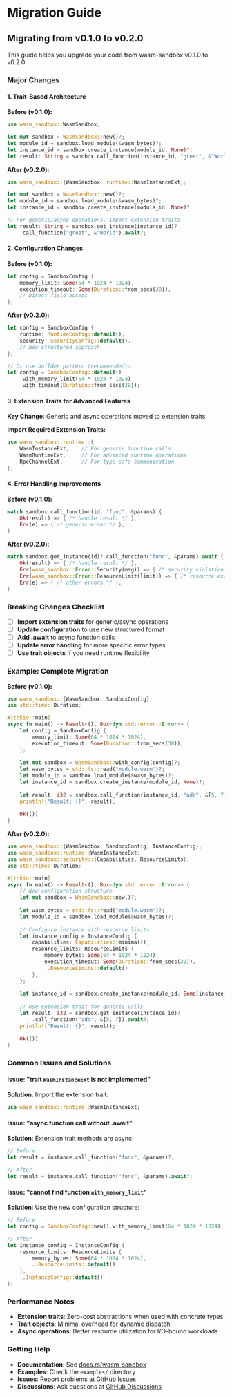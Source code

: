 # Migration Guide

## Migrating from v0.1.0 to v0.2.0

This guide helps you upgrade your code from wasm-sandbox v0.1.0 to v0.2.0.

### Major Changes

#### 1. Trait-Based Architecture

**Before (v0.1.0):**
```rust
use wasm_sandbox::WasmSandbox;

let mut sandbox = WasmSandbox::new()?;
let module_id = sandbox.load_module(&wasm_bytes)?;
let instance_id = sandbox.create_instance(module_id, None)?;
let result: String = sandbox.call_function(instance_id, "greet", &"World").await?;
```

**After (v0.2.0):**
```rust
use wasm_sandbox::{WasmSandbox, runtime::WasmInstanceExt};

let mut sandbox = WasmSandbox::new()?;
let module_id = sandbox.load_module(&wasm_bytes)?;
let instance_id = sandbox.create_instance(module_id, None)?;

// For generic/async operations, import extension traits
let result: String = sandbox.get_instance(instance_id)?
    .call_function("greet", &"World").await?;
```

#### 2. Configuration Changes

**Before (v0.1.0):**
```rust
let config = SandboxConfig {
    memory_limit: Some(64 * 1024 * 1024),
    execution_timeout: Some(Duration::from_secs(30)),
    // Direct field access
};
```

**After (v0.2.0):**
```rust
let config = SandboxConfig {
    runtime: RuntimeConfig::default(),
    security: SecurityConfig::default(),
    // New structured approach
};

// Or use builder pattern (recommended):
let config = SandboxConfig::default()
    .with_memory_limit(64 * 1024 * 1024)
    .with_timeout(Duration::from_secs(30));
```

#### 3. Extension Traits for Advanced Features

**Key Change**: Generic and async operations moved to extension traits.

**Import Required Extension Traits:**
```rust
use wasm_sandbox::runtime::{
    WasmInstanceExt,    // For generic function calls
    WasmRuntimeExt,     // For advanced runtime operations  
    RpcChannelExt,      // For type-safe communication
};
```

#### 4. Error Handling Improvements

**Before (v0.1.0):**
```rust
match sandbox.call_function(id, "func", &params) {
    Ok(result) => { /* handle result */ },
    Err(e) => { /* generic error */ },
}
```

**After (v0.2.0):**
```rust
match sandbox.get_instance(id)?.call_function("func", &params).await {
    Ok(result) => { /* handle result */ },
    Err(wasm_sandbox::Error::Security(msg)) => { /* security violation */ },
    Err(wasm_sandbox::Error::ResourceLimit(limit)) => { /* resource exceeded */ },
    Err(e) => { /* other errors */ },
}
```

### Breaking Changes Checklist

- [ ] **Import extension traits** for generic/async operations
- [ ] **Update configuration** to use new structured format
- [ ] **Add .await** to async function calls
- [ ] **Update error handling** for more specific error types
- [ ] **Use trait objects** if you need runtime flexibility

### Example: Complete Migration

**Before (v0.1.0):**
```rust
use wasm_sandbox::{WasmSandbox, SandboxConfig};
use std::time::Duration;

#[tokio::main]
async fn main() -> Result<(), Box<dyn std::error::Error>> {
    let config = SandboxConfig {
        memory_limit: Some(64 * 1024 * 1024),
        execution_timeout: Some(Duration::from_secs(30)),
    };
    
    let mut sandbox = WasmSandbox::with_config(config)?;
    let wasm_bytes = std::fs::read("module.wasm")?;
    let module_id = sandbox.load_module(&wasm_bytes)?;
    let instance_id = sandbox.create_instance(module_id, None)?;
    
    let result: i32 = sandbox.call_function(instance_id, "add", &[5, 7]).await?;
    println!("Result: {}", result);
    
    Ok(())
}
```

**After (v0.2.0):**
```rust
use wasm_sandbox::{WasmSandbox, SandboxConfig, InstanceConfig};
use wasm_sandbox::runtime::WasmInstanceExt;
use wasm_sandbox::security::{Capabilities, ResourceLimits};
use std::time::Duration;

#[tokio::main]
async fn main() -> Result<(), Box<dyn std::error::Error>> {
    // New configuration structure
    let mut sandbox = WasmSandbox::new()?;
    
    let wasm_bytes = std::fs::read("module.wasm")?;
    let module_id = sandbox.load_module(&wasm_bytes)?;
    
    // Configure instance with resource limits
    let instance_config = InstanceConfig {
        capabilities: Capabilities::minimal(),
        resource_limits: ResourceLimits {
            memory_bytes: Some(64 * 1024 * 1024),
            execution_timeout: Some(Duration::from_secs(30)),
            ..ResourceLimits::default()
        },
    };
    
    let instance_id = sandbox.create_instance(module_id, Some(instance_config))?;
    
    // Use extension trait for generic calls
    let result: i32 = sandbox.get_instance(instance_id)?
        .call_function("add", &[5, 7]).await?;
    println!("Result: {}", result);
    
    Ok(())
}
```

### Common Issues and Solutions

#### Issue: "trait `WasmInstanceExt` is not implemented"

**Solution**: Import the extension trait:
```rust
use wasm_sandbox::runtime::WasmInstanceExt;
```

#### Issue: "async function call without .await"

**Solution**: Extension trait methods are async:
```rust
// Before
let result = instance.call_function("func", &params)?;

// After  
let result = instance.call_function("func", &params).await?;
```

#### Issue: "cannot find function `with_memory_limit`"

**Solution**: Use the new configuration structure:
```rust
// Before
let config = SandboxConfig::new().with_memory_limit(64 * 1024 * 1024);

// After
let instance_config = InstanceConfig {
    resource_limits: ResourceLimits {
        memory_bytes: Some(64 * 1024 * 1024),
        ..ResourceLimits::default()
    },
    ..InstanceConfig::default()
};
```

### Performance Notes

- **Extension traits**: Zero-cost abstractions when used with concrete types
- **Trait objects**: Minimal overhead for dynamic dispatch
- **Async operations**: Better resource utilization for I/O-bound workloads

### Getting Help

- **Documentation**: See [docs.rs/wasm-sandbox](https://docs.rs/wasm-sandbox)
- **Examples**: Check the `examples/` directory
- **Issues**: Report problems at [GitHub Issues](https://github.com/ciresnave/wasm-sandbox/issues)
- **Discussions**: Ask questions at [GitHub Discussions](https://github.com/ciresnave/wasm-sandbox/discussions)
